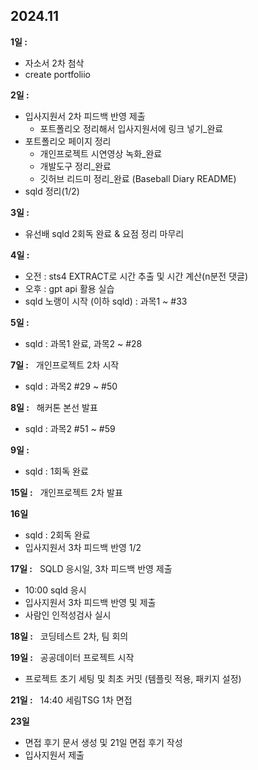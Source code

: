 ## 2024.11

**1일 :**
- 자소서 2차 첨삭
- create portfoliio

**2일 :**
- 입사지원서 2차 피드백 반영 제출
  - 포트폴리오 정리해서 입사지원서에 링크 넣기_완료 
- 포트폴리오 페이지 정리
  - 개인프로젝트 시연영상 녹화_완료
  - 개발도구 정리_완료
  - 깃허브 리드미 정리_완료 (Baseball Diary README)
- sqld 정리(1/2)

**3일 :**
- 유선배 sqld 2회독 완료 & 요점 정리 마무리

**4일 :**
- 오전 : sts4 EXTRACT로 시간 추출 및 시간 계산(n분전 댓글)
- 오후 : gpt api 활용 실습
- sqld 노랭이 시작 (이하 sqld) : 과목1 ~ #33

**5일 :**
- sqld : 과목1 완료, 과목2 ~ #28

**7일 :** &nbsp; 개인프로젝트 2차 시작
- sqld : 과목2 #29 ~ #50

**8일 :** &nbsp; 해커톤 본선 발표
- sqld : 과목2 #51 ~ #59

**9일 :**
- sqld : 1회독 완료

**15일 :** &nbsp; 개인프로젝트 2차 발표

**16일**
- sqld : 2회독 완료
- 입사지원서 3차 피드백 반영 1/2

**17일 :** &nbsp; SQLD 응시일, 3차 피드백 반영 제출
- 10:00 sqld 응시
- 입사지원서 3차 피드백 반영 및 제출
- 사람인 인적성검사 실시

**18일 :** &nbsp; 코딩테스트 2차, 팀 회의

**19일 :** &nbsp; 공공데이터 프로젝트 시작
- 프로젝트 초기 세팅 및 최초 커밋 (템플릿 적용, 패키지 설정)

**21일 :** &nbsp; 14:40 세림TSG 1차 면접

**23일**
- 면접 후기 문서 생성 및 21일 면접 후기 작성
- 입사지원서 제출 